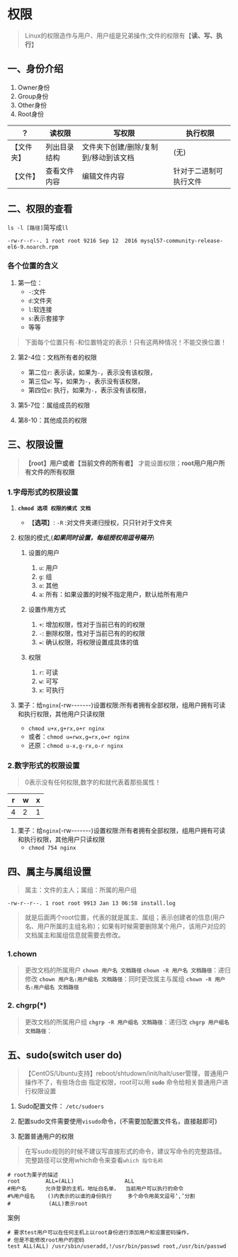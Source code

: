 # 权限
> Linux的权限造作与用户、用户组是兄弟操作;文件的权限有【**读、写、执行**】

## 一、身份介绍

1. Owner身份
2. Group身份
3. Other身份
4. Root身份

？|读权限|写权限|执行权限|
---|---|---|---|
【文件夹】|列出目录结构|文件夹下创建/删除/复制到/移动到该文档|(无)|
【文件】|查看文件内容|编辑文件内容|针对于二进制可执行文件|

## 二、权限的查看

`ls -l [路径]`简写成`ll`

```
-rw-r--r--. 1 root root 9216 Sep 12  2016 mysql57-community-release-el6-9.noarch.rpm
```
### 各个位置的含义
1. 第一位：
    - `-`:文件
    - `d`:文件夹
    - `l`:软连接
    - `s`:表示套接字
    - 等等
> 下面每个位置只有`-`和位置特定的表示！只有这两种情况！不能交换位置！

2. 第2-4位：文档所有者的权限
    - 第二位`r`: 表示读，如果为`-`，表示没有该权限，
    - 第三位`w`: 写，如果为`-`，表示没有该权限，
    - 第四位`e`: 执行，如果为`-`，表示没有该权限，

3. 第5-7位：属组成员的权限
4. 第8-10：其他成员的权限

## 三、权限设置
> **【root】用户或者【当前文件的所有者】** 才能设置权限；**root用户用户所有文件的所有权限**

### 1.字母形式的权限设置

1. **`chmod 选项 权限的模式 文档`**
    - 【**选项**】: `-R` :对文件夹递归授权，只只针对于文件夹

2. 权限的模式,(***如果同时设置，每组授权用逗号隔开***)
    1. 设置的用户
        1. `u`: 用户
        2. `g`: 组
        3. `o`: 其他
        4. `a`: 所有：如果设置的时候不指定用户，默认给所有用户

    2. 设置作用方式
        1. `+`: 增加权限，性对于当前已有的的权限
        2. `-`: 删除权限，性对于当前已有的的权限
        3. `=`: 确认权限，将权限设置成具体的值

    3. 权限
        1. `r`: 可读
        2. `w`: 可写
        3. `x`: 可执行

4. 栗子：给`nginx`(-rw-------)设置权限:所有者拥有全部权限，组用户拥有可读和执行权限，其他用户只读权限
    - `chmod u+x,g+rx,o+r nginx`
    - 或者：`chmod u=rwx,g=rx,o=r nginx`
    - 还原：`chmod u-x,g-rx,o-r nginx`

### 2.数字形式的权限设置
> 0表示没有任何权限,数字的和就代表着那些属性！

|r|w|x|
---|---|---|
4|2|1|

1. 栗子：给`nginx`(-rw-------)设置权限:所有者拥有全部权限，组用户拥有可读和执行权限，其他用户只读权限
    - `chmod 754 nginx`


## 四、属主与属组设置
> 属主：文件的主人；属组：所属的用户组

```
-rw-r--r--. 1 root root 9913 Jan 13 06:58 install.log

```

> 就是后面两个root位置，代表的就是属主、属组；表示创建者的信息(用户名、用户所属的主组名称)；如果有时候需要删除某个用户，该用户对应的文档属主和属组信息就需要去修改。

### 1.chown
> 更改文档的所属用户
**`chown 用户名 文档路径`**
**`chown -R 用户名 文档路径`**：递归修改
**`chown 用户名:用户组名 文档路径`**：同时更改属主与属组
**`chown -R 用户名:用户组名 文档路径`**

### 2. chgrp(*)
> 更改文档的所属用户组
**`chgrp -R 用户组名 文档路径`**：递归改
**`chgrp 用户组名 文档路径`**：


## 五、sudo(switch user do)
> 【CentOS/Ubuntu支持】reboot/shtudown/init/halt/user管理，普通用户操作不了，有些场合由 指定权限，root可以用 **`sudo`** 命令给相关普通用户进行权限设置

1. Sudo配置文件： `/etc/sudoers`

2. 配置sudo文件需要使用`visudo`命令，(不需要加配置文件名，直接敲即可)

3. 配置普通用户的权限
> 在写sudo规则的时候不建议写直接形式的命令，建议写命令的完整路径。完整路径可以使用which命令来查看`which 指令名称`

```
# root为栗子的描述
root        ALL=(ALL)                ALL
#用户名      允许登录的主机，地址白名单，  当前用户可以执行的命令
#%用户组名    ()内表示的以谁的身份执行     多个命令用英文逗号‘,’分割
#            (ALL)表示root
```

案例
```
# 要求test用户可以在任何主机上以root身份进行添加用户和设置密码操作，
# 但是不能修改root用户的密码
test ALL(ALL) /usr/sbin/useradd,!/usr/bin/passwd root,/usr/bin/passwd
```
